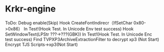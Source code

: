 # Krkr-engine

ToDo:
Debug enable(Skip)
Hook CreateFontIndirecr（lfSetChar 0x80->0x86） In Test!(Hook Test. In Unicode Env test success)
Hook SetWindowText(LPStr ???->???(GBK)) In Test!(Hook Test. In Unicode Enc test success)
Find TVPXP3ArchiveExtractionFilter to decrypt xp3 (Not Start)
Encrypt TJS Scripts->xp3(Not Start)
